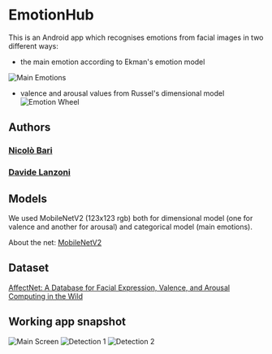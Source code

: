 # EmotionHub

This is an Android app which recognises emotions from facial images in two different ways:
- the main emotion according to Ekman's emotion model

![Main Emotions](/Bari-Lanzoni/Images/Emotions7.jpg)

- valence and arousal values from Russel's dimensional model
![Emotion Wheel](/Bari-Lanzoni/Images/The-2-D-Emotion-Wheel.png)

## Authors

### [Nicolò Bari](https://github.com/nicobari30)

### [Davide Lanzoni](https://github.com/Lanzo98)

## Models

We used MobileNetV2 (123x123 rgb) both for dimensional model (one for valence and another for arousal) and categorical model (main emotions).

About the net: [MobileNetV2](https://arxiv.org/abs/1801.04381)

## Dataset

[AffectNet: A Database for Facial Expression, Valence, and Arousal Computing in the Wild](http://mohammadmahoor.com/affectnet/)

## Working app snapshot

![Main Screen](/Bari-Lanzoni/Images/MainScreen.png)
![Detection 1](/Bari-Lanzoni/Images/Detection1.png)
![Detection 2](/Bari-Lanzoni/Images/Detection2.png)
